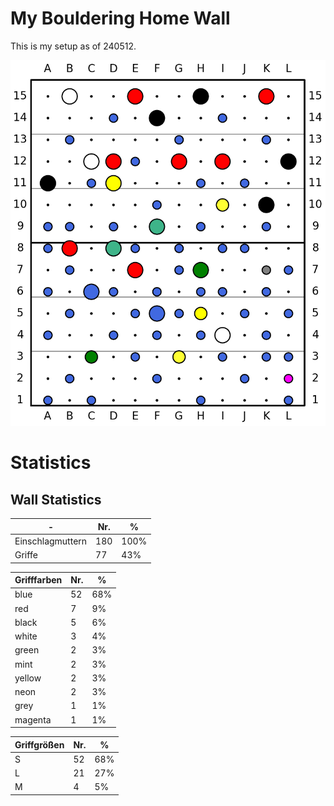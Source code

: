 # My Bouldering Home Wall
This is my setup as of 240512.

![full_wall](plots/240512_full_wall.png)

# Statistics
## Wall Statistics


| - | Nr. | % | 
|---|---|---|
| Einschlagmuttern | 180  | 100% |
| Griffe           |  77 |  43% |

|Grifffarben | Nr. | % |
|---|---|---|
|      blue |  52 |68%|
|       red |   7 | 9%|
|     black |   5 | 6%|
|     white |   3 | 4%|
|     green |   2 | 3%|
|      mint |   2 | 3%|
|    yellow |   2 | 3%|
|      neon |   2 | 3%|
|      grey |   1 | 1%|
|   magenta |   1 | 1%|

|Griffgrößen | Nr. | % |
|---|---|---|
|         S |  52 | 68% |
|         L |  21 | 27% |
|         M |   4 |  5% |

